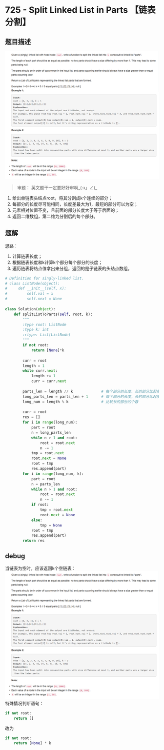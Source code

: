 # 725 - Split Linked List in Parts 【链表分割】

## 题目描述
![problem](images/725.png)

>审题：
英文题干一定要好好审啊_(:з」∠)_ 
1. 给出单链表头结点root，将其分割成k个连续的部分；
2. 每部分的长度尽可能相同，长度差最大为1，最短的部分可以为空；
3. 元素相对位置不变，且前面的部分长度大于等于后面的；
4. 返回二维数组，第二维为分割后的每个部分。

## 题解
思路：
1. 计算链表长度；
2. 根据链表长度和k计算k个部分每个部分的长度；
3. 遍历链表将结点值拿出来分组，返回的是子链表的头结点数组。


```python
# Definition for singly-linked list.
# class ListNode(object):
#     def __init__(self, x):
#         self.val = x
#         self.next = None

class Solution(object):
    def splitListToParts(self, root, k):
        """
        :type root: ListNode
        :type k: int
        :rtype: List[ListNode]
        """
        if not root:
            return [None]*k

        curr = root
        length = 1
        while curr.next:
            length += 1
            curr = curr.next

        parts_len = length // k             # 每个部分的长度，长的部分比起多1
        long_parts_len = parts_len + 1      # 每个部分的长度，长的部分比起多1
        long_num = length % k               # 比较长的部分的个数

        curr = root
        res = []
        for i in range(long_num):
            part = root
            n = long_parts_len
            while n > 1 and root:
                root = root.next
                n -= 1
            tmp = root.next
            root.next = None
            root = tmp
            res.append(part)
        for i in range(long_num, k):
            part = root
            n = parts_len
            while n > 1 and root:
                root = root.next
                n -= 1
            if root:
                tmp = root.next
                root.next = None
            else:
                tmp = None
            root = tmp
            res.append(part)
        return res
```

## debug
当链表为空时，应该返回k个空链表：
![problem](images/725.png)
特殊情况判断语句：
```python
if not root:
    return []
```
改为
```python
if not root:
    return [None] * k
```